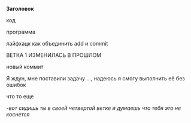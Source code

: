 **Заголовок**

код

программа

лайфхацк как объединить add и commit

ВЕТКА 1 ИЗМЕНИЛАСЬ В ПРОШЛОМ

новый коммит

Я ждун, мне поставили задачу ..., надеюсь я смогу выполнить её без ошибок

что то еще

*-вот сидишь ты в своей четвертой ветке и думаешь что тебя это не коснется*